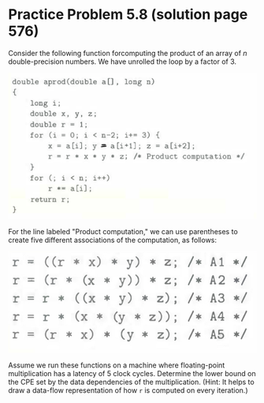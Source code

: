 # Practice Problem 5.8 (solution page 576)
Consider the following function forcomputing the product of an array of $n$ double-precision numbers. We have unrolled the loop by a factor of 3.

![](./images/5.8.png)

For the line labeled "Product computation," we can use parentheses to create five different associations of the computation, as follows:

![](./images/5.8_2.png)

Assume we run these functions on a machine where floating-point multiplication has a latency of 5 clock cycles. Determine the lower bound on the CPE set by the data dependencies of the multiplication. (Hint: It helps to draw a data-flow representation of how `r` is computed on every iteration.)
